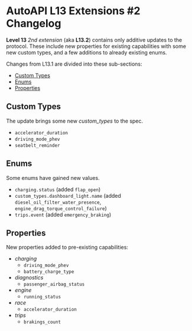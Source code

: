 # AutoAPI L13 Extensions #2 Changelog

**Level 13** _2nd extension_ (aka **L13.2**) contains only additive updates to the protocol.
These include new properties for existing capabilities with some new custom types, and a few additions to already existing enums.

Changes from L13.1 are divided into these sub-sections:

* [Custom Types](#custom-types)
* [Enums](#enums)
* [Properties](#properties)


## Custom Types

The update brings some new *custom_types* to the spec.

- `accelerator_duration`
- `driving_mode_phev`
- `seatbelt_reminder`


## Enums

Some enums have gained new values.

- `charging.status` (added `flap_open`)
- `custom_types.dashboard_light.name` (added `diesel_oil_filter_water_presence`, `engine_drag_torque_control_failure`)
- `trips.event` (added `emergency_braking`)


## Properties

New properties added to pre-existing capabilities:

- _charging_
  - `driving_mode_phev`
  - `battery_charge_type`
- _diagnostics_
  - `passenger_airbag_status`
- _engine_
  - `running_status`
- _race_
  - `accelerator_duration`
- _trips_
  - `brakings_count`
